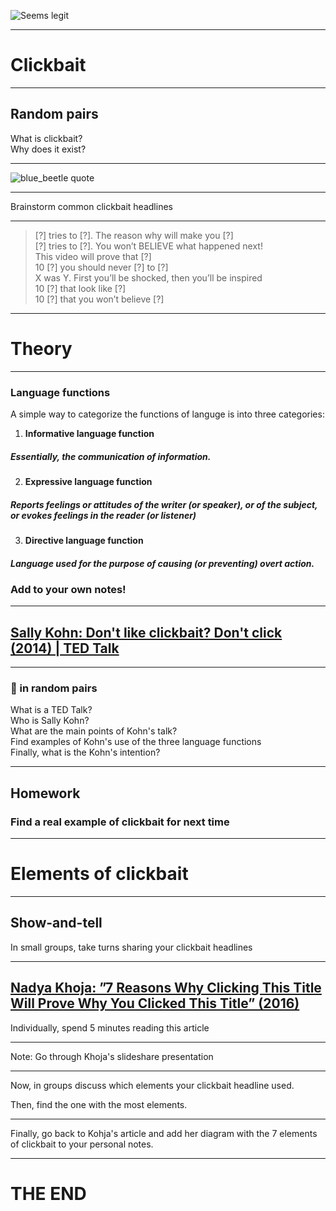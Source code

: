 <!-- .slide: data-background-color="rgb(57, 186, 156)" data-background-transition="slide" data-transition-speed="slow" -->

![Seems legit](https://i.imgur.com/DhysUcy.jpg)

---

<!-- .slide: data-background-color="black" data-background-transition="slide" data-transition-speed="slow" -->

# Clickbait

---

## Random pairs

What is clickbait?  
Why does it exist?  

---

<!-- .slide: data-background-color="black" data-background-transition="slide" data-transition-speed="slow" -->

![blue_beetle quote](https://i.imgur.com/Od9LSGY.jpg)

---

Brainstorm common clickbait headlines 


---

>    [?] tries to [?]. The reason why will make you [?]  
>    [?] tries to [?].  You won’t BELIEVE what happened next!  
>    This video will prove that [?]  
>    10 [?] you should never [?] to [?]  
>    X was Y. First you’ll be shocked, then you’ll be inspired  
>    10 [?] that look like [?]  
>    10 [?] that you won’t believe [?]  

---
<!-- .slide: data-background-color="lightblue" data-background-transition="slide" data-transition-speed="slow" -->

# Theory

---
<!-- .slide: data-background-color="lightblue" data-background-transition="slide" data-transition-speed="slow" -->
### Language functions  

A simple way to categorize the functions of languge is into three categories:  

1. **Informative language function** <!-- .element: class="fragment" data-fragment-index="1" -->
##### Essentially, the communication of information. <!-- .element: class="fragment" data-fragment-index="4" -->
2. **Expressive language function** <!-- .element: class="fragment" data-fragment-index="2" -->
##### Reports feelings or attitudes of the writer (or speaker), or of the subject, or evokes feelings in the reader (or listener) <!-- .element: class="fragment" data-fragment-index="5" -->
3. **Directive language function** <!-- .element: class="fragment" data-fragment-index="3" -->
##### Language used for the purpose of causing (or preventing) overt action. <!-- .element: class="fragment" data-fragment-index="6" -->

### Add to your own notes! <!-- .element: class="fragment" --> 
---

## [Sally Kohn: Don't like clickbait? Don't click (2014) | TED Talk](https://www.ted.com/talks/sally_kohn_don_t_like_clickbait_don_t_click)

---
<!-- .slide: data-background-color="wheat" data-background-transition="slide" data-transition-speed="slow" -->

### 📝 in random pairs

What is a TED Talk?  
Who is Sally Kohn?  
What are the main points of Kohn's talk?    
Find examples of Kohn's use of the three language functions  
Finally, what is the Kohn's intention?  

---

## Homework  
### Find a real example of clickbait for next time  

---
<!-- .slide: data-background-color="black" data-background-transition="slide" data-transition-speed="slow" -->
# Elements of clickbait 

---

## Show-and-tell  
In small groups, take turns sharing your clickbait headlines  

---

## [Nadya Khoja: ”7 Reasons Why Clicking This Title Will Prove Why You Clicked This Title” (2016)](https://venngage.com/blog/7-reasons-why-clicking-this-title-will-prove-why-you-clicked-this-title/)  

Individually, spend 5 minutes reading this article  

---

<!-- .slide: data-background-iframe="https://www.slideshare.net/slideshow/embed_code/key/3f9oYVRnnaxyxD" data-background-interactive -->

Note: Go through Khoja's slideshare presentation

---

Now, in groups discuss which elements your clickbait headline used.  

Then, find the one with the most elements. 

---

<!-- .slide: data-background-color="wheat" data-background-transition="slide" data-transition-speed="slow" -->

Finally, go back to Kohja's article and add her diagram with the 7 elements of clickbait to your personal notes. 

---
<!-- .slide: data-background-color="black" data-background-transition="slide" data-transition-speed="slow" -->

# THE END 

